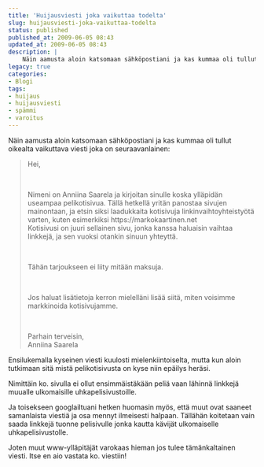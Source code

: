 ```yaml
---
title: 'Huijausviesti joka vaikuttaa todelta'
slug: huijausviesti-joka-vaikuttaa-todelta
status: published
published_at: 2009-06-05 08:43
updated_at: 2009-06-05 08:43
description: |
    Näin aamusta aloin katsomaan sähköpostiani ja kas kummaa oli tullut oikealta vaikuttava viesti joka on seuraavanlainen: Hei, Nimeni on Anniina Saarela ja kirjoitan sinulle koska ylläpidän useampaa pelikotisivua. Tällä hetkellä yritän panostaa sivujen mainontaan, ja etsin siksi laadukkaita kotisivuja linkinvaihtoyhteistyötä varten, kuten esimerkiksi https://markokaartinen.net Kotisivusi on juuri sellainen sivu, jonka kanssa haluaisin vaihtaa linkkejä, ja… Jatka lukemista Huijausviesti joka vaikuttaa todelta
legacy: true
categories:
- Blogi
tags:
- huijaus
- huijausviesti
- spämmi
- varoitus
---
```


<p>Näin aamusta aloin katsomaan sähköpostiani ja kas kummaa oli tullut oikealta vaikuttava viesti joka on seuraavanlainen:</p>
<blockquote>
<p>Hei,</p>
<p><br class="spacer_" /></p>
<p>Nimeni on Anniina Saarela ja kirjoitan sinulle koska ylläpidän useampaa pelikotisivua. Tällä hetkellä yritän panostaa sivujen<br />
 mainontaan, ja etsin siksi laadukkaita kotisivuja linkinvaihtoyhteistyötä varten, kuten esimerkiksi https://markokaartinen.net<br />
 Kotisivusi on juuri sellainen sivu, jonka kanssa haluaisin vaihtaa linkkejä, ja sen vuoksi otankin sinuun yhteyttä.</p>
<p><br class="spacer_" /></p>
<p>Tähän tarjoukseen ei liity mitään maksuja.</p>
<p><br class="spacer_" /></p>
<p>Jos haluat lisätietoja kerron mielelläni lisää siitä, miten voisimme markkinoida kotisivujamme.</p>
<p><br class="spacer_" /></p>
<p>Parhain terveisin,<br />
 Anniina Saarela</p>
</blockquote>
<p>Ensilukemalla kyseinen viesti kuulosti mielenkiintoiselta, mutta kun aloin tutkimaan sitä mistä pelikotisivusta on kyse niin epäilys heräsi.</p>
<p>Nimittäin ko. sivulla ei ollut ensimmäistäkään peliä vaan lähinnä linkkejä muualle ulkomaisille uhkapelisivustoille.</p>
<p>Ja toisekseen googlailtuani hetken huomasin myös, että muut ovat saaneet samanlaista viestiä ja osa mennyt ilmeisesti halpaan. Tällähän koitetaan vain saada linkkejä tuonne pelisivulle jonka kautta kävijät ulkomaiselle uhkapelisivustolle.</p>
<p>Joten muut www-ylläpitäjät varokaas hieman jos tulee tämänkaltainen viesti. Itse en aio vastata ko. viestiin!</p>